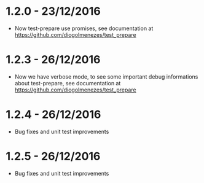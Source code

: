1.2.0 - 23/12/2016
==================

- Now test-prepare use promises, see documentation at https://github.com/diogolmenezes/test_prepare

1.2.3 - 26/12/2016
==================

- Now we have verbose mode, to see some important debug informations about test-prepare, see documentation at https://github.com/diogolmenezes/test_prepare

1.2.4 - 26/12/2016
==================

- Bug fixes and unit test improvements

1.2.5 - 26/12/2016
==================

- Bug fixes and unit test improvements